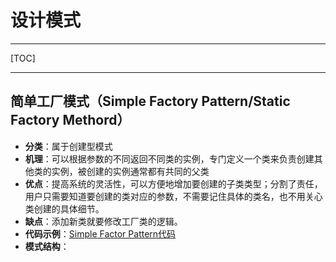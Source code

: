 # 设计模式

--------------
[TOC]

--------------------------
## 简单工厂模式（Simple Factory Pattern/Static Factory Methord）
- **分类**：属于创建型模式
- **机理**：可以根据参数的不同返回不同类的实例，专门定义一个类来负责创建其他类的实例，被创建的实例通常都有共同的父类
- **优点**：提高系统的灵活性，可以方便地增加要创建的子类类型；分割了责任，用户只需要知道要创建的类对应的参数，不需要记住具体的类名，也不用关心类创建的具体细节。
- **缺点**：添加新类就要修改工厂类的逻辑。
- **代码示例**：[Simple Factor Pattern代码](https://github.com/seawood/DesignPattern/tree/master/SimpleFactory)
- **模式结构**：



